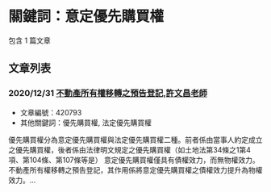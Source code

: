 # 關鍵詞：意定優先購買權

包含 1 篇文章

## 文章列表

### 2020/12/31 [不動產所有權移轉之預告登記,許文昌老師](../../articles/420793_%E4%B8%8D%E5%8B%95%E7%94%A2%E6%89%80%E6%9C%89%E6%AC%8A%E7%A7%BB%E8%BD%89%E4%B9%8B%E9%A0%90%E5%91%8A%E7%99%BB%E8%A8%98%2C%E8%A8%B1%E6%96%87%E6%98%8C%E8%80%81%E5%B8%AB.md)
- 文章編號：420793
- 其他關鍵詞：優先購買權, 法定優先購買權

優先購買權分為意定優先購買權與法定優先購買權二種。前者係由當事人約定成立之優先購買權，後者係由法律明文規定之優先購買權（如土地法第34條之1第4項、第104條、第107條等是） 意定優先購買權僅具有債權效力，而無物權效力。不動產所有權移轉之預告登記，其作用係將意定優先購買權之債權效力提升為物權效力。...
